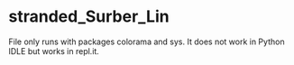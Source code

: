 # stranded_Surber_Lin
File only runs with packages colorama and sys. It does not work in Python IDLE but works in repl.it.
